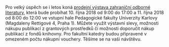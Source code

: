 

Pro velký úspěch se i letos koná 
[prodejní výstava zahraniční odborné literatury](/img/kubalibri.pdf), 
která bude probíhat 10. října 2018 od 9:00 do 17:00 a 11. října
2018 od 8:00 do 12:00 ve vstupní hale Pedagogické fakulty Univerzity Karlovy
(Magdaleny Rettigové 4, Praha 1). Můžete využít výstavní slevy, možnosti nákupu
publikací z grantových prostředků či možnosti doporučit nákup publikací z fondů
knihovny. Pro fakultní katedry budou připravené v omezeném počtu nákupní
vouchery. Těšíme se na vaši návštěvu.
